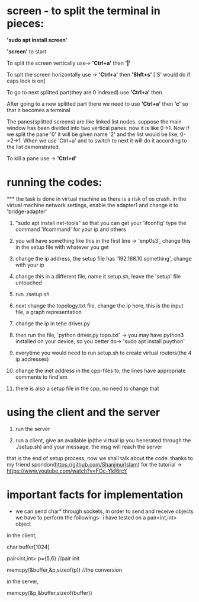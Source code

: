 # screen - to split the terminal in pieces:
<b>'sudo apt install screen'</b>

<b>'screen'</b> to start

To split the screen vertically use->  <b>'Ctrl+a'</b> then <b>'|'</b>

To splt the screen horizontally use ->  <b>'Ctrl+a'</b> then <b>'Shft+s'</b> ['S' would do if caps lock is on]

To go to next splitted part(they are 0 indexed) use <b>'Ctrl+a'</b> then <b><tab></b>

After going to a new splitted part there we need to use <b>'Ctrl+a'</b> then <b>'c'</b> so that it becomes a terminal

The panes(splitted screens) are like linked list nodes. suppose the main window has been divided into two vertical panes. now it is like 0->1. Now if we split the pane '0' it will be given name '2' and the list would be like, 0->2->1. When we use 'Ctrl+a' and <tab> to switch to next it will do it according to the list demonstrated.

To kill a pane use -> <b>'Ctrl+d'</b>

# running the codes:

*** the task is done in virtual machine as there is a risk of os crash. in the virtual machine network settings, enable the adapter1 and change it to 'bridge-adapter'

1. "sudo apt install net-tools" so that you can get your 'ifconfig'
type the command 'ifcommand' for your ip and others

2. you will have something like this in the first line -> 'enp0s3', change this in the setup file
with whatever you get

3. change the ip address, the setup file has '192.168.10.something', change with your ip

4. change this in a different file, name it setup.sh, leave the 'setup' file untouched

5. run ./setup.sh

6. next change the topology.txt file, change the ip here, this is the input file, a graph representation

7. change the ip in tehe driver.py

8. then run the file, 'python driver.py topo.txt' -> you may have python3 installed on your device, so you better do-> 'sudo apt install puython'

9. everytime you would need to run setup.sh to create virtual routers(the 4 ip addresses)

10. change the inet address in the cpp-files to, the lines have appropriate comments to find'em

11. there is also a setup file in the cpp, no need to change that

# using the client and the server

1. run the server

2. run a client, give an available ip(the virtual ip you henerated through the ./setup.sh) and your message, the msg will reach the server

that is the end of setup process, now we shall talk about the code.
thanks to my friend spondon(https://github.com/ShanjinurIslam) for the tutorial -> https://www.youtube.com/watch?v=FOc-Ykf6rcY

# important facts for implementation
* we can send char* through sockets, in order to send and receive objects we have to perform the followings-
i have tested on a pair<int,int> object


in the client, 

char buffer[1024]

pair<int,int> p={5,6}		//pair init

memcpy(&buffer,&p,sizeof(p))	//the conversion


in the server,

memcpy(&p,&buffer,sizeof(buffer))

